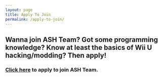 ```yaml
---
layout: page
title: Apply To Join
permalink: /apply-to-join/
---
```


## Wanna join ASH Team? Got some programming knowledge? Know at least the basics of Wii U hacking/modding? Then apply!

### [Click here] to apply to join ASH Team.

<!-- just some referencing to links -->
[Click here]: https://docs.google.com/forms/d/e/1FAIpQLScMNGxS5R2cgsL7g5nGwQT-h8Pk2n7ZYPqvgb6kD4nhRxAang/viewform
